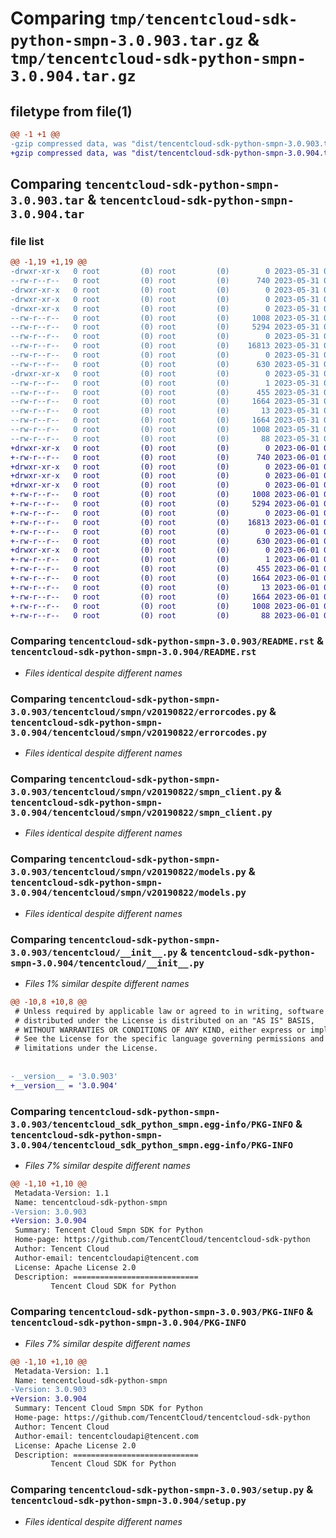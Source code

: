 # Comparing `tmp/tencentcloud-sdk-python-smpn-3.0.903.tar.gz` & `tmp/tencentcloud-sdk-python-smpn-3.0.904.tar.gz`

## filetype from file(1)

```diff
@@ -1 +1 @@
-gzip compressed data, was "dist/tencentcloud-sdk-python-smpn-3.0.903.tar", last modified: Wed May 31 02:18:58 2023, max compression
+gzip compressed data, was "dist/tencentcloud-sdk-python-smpn-3.0.904.tar", last modified: Thu Jun  1 02:44:42 2023, max compression
```

## Comparing `tencentcloud-sdk-python-smpn-3.0.903.tar` & `tencentcloud-sdk-python-smpn-3.0.904.tar`

### file list

```diff
@@ -1,19 +1,19 @@
-drwxr-xr-x   0 root         (0) root         (0)        0 2023-05-31 02:18:58.000000 tencentcloud-sdk-python-smpn-3.0.903/
--rw-r--r--   0 root         (0) root         (0)      740 2023-05-31 02:18:58.000000 tencentcloud-sdk-python-smpn-3.0.903/README.rst
-drwxr-xr-x   0 root         (0) root         (0)        0 2023-05-31 02:18:58.000000 tencentcloud-sdk-python-smpn-3.0.903/tencentcloud/
-drwxr-xr-x   0 root         (0) root         (0)        0 2023-05-31 02:18:58.000000 tencentcloud-sdk-python-smpn-3.0.903/tencentcloud/smpn/
-drwxr-xr-x   0 root         (0) root         (0)        0 2023-05-31 02:18:58.000000 tencentcloud-sdk-python-smpn-3.0.903/tencentcloud/smpn/v20190822/
--rw-r--r--   0 root         (0) root         (0)     1008 2023-05-31 02:18:58.000000 tencentcloud-sdk-python-smpn-3.0.903/tencentcloud/smpn/v20190822/errorcodes.py
--rw-r--r--   0 root         (0) root         (0)     5294 2023-05-31 02:18:58.000000 tencentcloud-sdk-python-smpn-3.0.903/tencentcloud/smpn/v20190822/smpn_client.py
--rw-r--r--   0 root         (0) root         (0)        0 2023-05-31 02:18:58.000000 tencentcloud-sdk-python-smpn-3.0.903/tencentcloud/smpn/v20190822/__init__.py
--rw-r--r--   0 root         (0) root         (0)    16813 2023-05-31 02:18:58.000000 tencentcloud-sdk-python-smpn-3.0.903/tencentcloud/smpn/v20190822/models.py
--rw-r--r--   0 root         (0) root         (0)        0 2023-05-31 02:18:58.000000 tencentcloud-sdk-python-smpn-3.0.903/tencentcloud/smpn/__init__.py
--rw-r--r--   0 root         (0) root         (0)      630 2023-05-31 02:18:58.000000 tencentcloud-sdk-python-smpn-3.0.903/tencentcloud/__init__.py
-drwxr-xr-x   0 root         (0) root         (0)        0 2023-05-31 02:18:58.000000 tencentcloud-sdk-python-smpn-3.0.903/tencentcloud_sdk_python_smpn.egg-info/
--rw-r--r--   0 root         (0) root         (0)        1 2023-05-31 02:18:58.000000 tencentcloud-sdk-python-smpn-3.0.903/tencentcloud_sdk_python_smpn.egg-info/dependency_links.txt
--rw-r--r--   0 root         (0) root         (0)      455 2023-05-31 02:18:58.000000 tencentcloud-sdk-python-smpn-3.0.903/tencentcloud_sdk_python_smpn.egg-info/SOURCES.txt
--rw-r--r--   0 root         (0) root         (0)     1664 2023-05-31 02:18:58.000000 tencentcloud-sdk-python-smpn-3.0.903/tencentcloud_sdk_python_smpn.egg-info/PKG-INFO
--rw-r--r--   0 root         (0) root         (0)       13 2023-05-31 02:18:58.000000 tencentcloud-sdk-python-smpn-3.0.903/tencentcloud_sdk_python_smpn.egg-info/top_level.txt
--rw-r--r--   0 root         (0) root         (0)     1664 2023-05-31 02:18:58.000000 tencentcloud-sdk-python-smpn-3.0.903/PKG-INFO
--rw-r--r--   0 root         (0) root         (0)     1008 2023-05-31 02:18:58.000000 tencentcloud-sdk-python-smpn-3.0.903/setup.py
--rw-r--r--   0 root         (0) root         (0)       88 2023-05-31 02:18:58.000000 tencentcloud-sdk-python-smpn-3.0.903/setup.cfg
+drwxr-xr-x   0 root         (0) root         (0)        0 2023-06-01 02:44:42.000000 tencentcloud-sdk-python-smpn-3.0.904/
+-rw-r--r--   0 root         (0) root         (0)      740 2023-06-01 02:44:42.000000 tencentcloud-sdk-python-smpn-3.0.904/README.rst
+drwxr-xr-x   0 root         (0) root         (0)        0 2023-06-01 02:44:42.000000 tencentcloud-sdk-python-smpn-3.0.904/tencentcloud/
+drwxr-xr-x   0 root         (0) root         (0)        0 2023-06-01 02:44:42.000000 tencentcloud-sdk-python-smpn-3.0.904/tencentcloud/smpn/
+drwxr-xr-x   0 root         (0) root         (0)        0 2023-06-01 02:44:42.000000 tencentcloud-sdk-python-smpn-3.0.904/tencentcloud/smpn/v20190822/
+-rw-r--r--   0 root         (0) root         (0)     1008 2023-06-01 02:44:42.000000 tencentcloud-sdk-python-smpn-3.0.904/tencentcloud/smpn/v20190822/errorcodes.py
+-rw-r--r--   0 root         (0) root         (0)     5294 2023-06-01 02:44:42.000000 tencentcloud-sdk-python-smpn-3.0.904/tencentcloud/smpn/v20190822/smpn_client.py
+-rw-r--r--   0 root         (0) root         (0)        0 2023-06-01 02:44:42.000000 tencentcloud-sdk-python-smpn-3.0.904/tencentcloud/smpn/v20190822/__init__.py
+-rw-r--r--   0 root         (0) root         (0)    16813 2023-06-01 02:44:42.000000 tencentcloud-sdk-python-smpn-3.0.904/tencentcloud/smpn/v20190822/models.py
+-rw-r--r--   0 root         (0) root         (0)        0 2023-06-01 02:44:42.000000 tencentcloud-sdk-python-smpn-3.0.904/tencentcloud/smpn/__init__.py
+-rw-r--r--   0 root         (0) root         (0)      630 2023-06-01 02:44:42.000000 tencentcloud-sdk-python-smpn-3.0.904/tencentcloud/__init__.py
+drwxr-xr-x   0 root         (0) root         (0)        0 2023-06-01 02:44:42.000000 tencentcloud-sdk-python-smpn-3.0.904/tencentcloud_sdk_python_smpn.egg-info/
+-rw-r--r--   0 root         (0) root         (0)        1 2023-06-01 02:44:42.000000 tencentcloud-sdk-python-smpn-3.0.904/tencentcloud_sdk_python_smpn.egg-info/dependency_links.txt
+-rw-r--r--   0 root         (0) root         (0)      455 2023-06-01 02:44:42.000000 tencentcloud-sdk-python-smpn-3.0.904/tencentcloud_sdk_python_smpn.egg-info/SOURCES.txt
+-rw-r--r--   0 root         (0) root         (0)     1664 2023-06-01 02:44:42.000000 tencentcloud-sdk-python-smpn-3.0.904/tencentcloud_sdk_python_smpn.egg-info/PKG-INFO
+-rw-r--r--   0 root         (0) root         (0)       13 2023-06-01 02:44:42.000000 tencentcloud-sdk-python-smpn-3.0.904/tencentcloud_sdk_python_smpn.egg-info/top_level.txt
+-rw-r--r--   0 root         (0) root         (0)     1664 2023-06-01 02:44:42.000000 tencentcloud-sdk-python-smpn-3.0.904/PKG-INFO
+-rw-r--r--   0 root         (0) root         (0)     1008 2023-06-01 02:44:42.000000 tencentcloud-sdk-python-smpn-3.0.904/setup.py
+-rw-r--r--   0 root         (0) root         (0)       88 2023-06-01 02:44:42.000000 tencentcloud-sdk-python-smpn-3.0.904/setup.cfg
```

### Comparing `tencentcloud-sdk-python-smpn-3.0.903/README.rst` & `tencentcloud-sdk-python-smpn-3.0.904/README.rst`

 * *Files identical despite different names*

### Comparing `tencentcloud-sdk-python-smpn-3.0.903/tencentcloud/smpn/v20190822/errorcodes.py` & `tencentcloud-sdk-python-smpn-3.0.904/tencentcloud/smpn/v20190822/errorcodes.py`

 * *Files identical despite different names*

### Comparing `tencentcloud-sdk-python-smpn-3.0.903/tencentcloud/smpn/v20190822/smpn_client.py` & `tencentcloud-sdk-python-smpn-3.0.904/tencentcloud/smpn/v20190822/smpn_client.py`

 * *Files identical despite different names*

### Comparing `tencentcloud-sdk-python-smpn-3.0.903/tencentcloud/smpn/v20190822/models.py` & `tencentcloud-sdk-python-smpn-3.0.904/tencentcloud/smpn/v20190822/models.py`

 * *Files identical despite different names*

### Comparing `tencentcloud-sdk-python-smpn-3.0.903/tencentcloud/__init__.py` & `tencentcloud-sdk-python-smpn-3.0.904/tencentcloud/__init__.py`

 * *Files 1% similar despite different names*

```diff
@@ -10,8 +10,8 @@
 # Unless required by applicable law or agreed to in writing, software
 # distributed under the License is distributed on an "AS IS" BASIS,
 # WITHOUT WARRANTIES OR CONDITIONS OF ANY KIND, either express or implied.
 # See the License for the specific language governing permissions and
 # limitations under the License.
 
 
-__version__ = '3.0.903'
+__version__ = '3.0.904'
```

### Comparing `tencentcloud-sdk-python-smpn-3.0.903/tencentcloud_sdk_python_smpn.egg-info/PKG-INFO` & `tencentcloud-sdk-python-smpn-3.0.904/tencentcloud_sdk_python_smpn.egg-info/PKG-INFO`

 * *Files 7% similar despite different names*

```diff
@@ -1,10 +1,10 @@
 Metadata-Version: 1.1
 Name: tencentcloud-sdk-python-smpn
-Version: 3.0.903
+Version: 3.0.904
 Summary: Tencent Cloud Smpn SDK for Python
 Home-page: https://github.com/TencentCloud/tencentcloud-sdk-python
 Author: Tencent Cloud
 Author-email: tencentcloudapi@tencent.com
 License: Apache License 2.0
 Description: ============================
         Tencent Cloud SDK for Python
```

### Comparing `tencentcloud-sdk-python-smpn-3.0.903/PKG-INFO` & `tencentcloud-sdk-python-smpn-3.0.904/PKG-INFO`

 * *Files 7% similar despite different names*

```diff
@@ -1,10 +1,10 @@
 Metadata-Version: 1.1
 Name: tencentcloud-sdk-python-smpn
-Version: 3.0.903
+Version: 3.0.904
 Summary: Tencent Cloud Smpn SDK for Python
 Home-page: https://github.com/TencentCloud/tencentcloud-sdk-python
 Author: Tencent Cloud
 Author-email: tencentcloudapi@tencent.com
 License: Apache License 2.0
 Description: ============================
         Tencent Cloud SDK for Python
```

### Comparing `tencentcloud-sdk-python-smpn-3.0.903/setup.py` & `tencentcloud-sdk-python-smpn-3.0.904/setup.py`

 * *Files identical despite different names*

